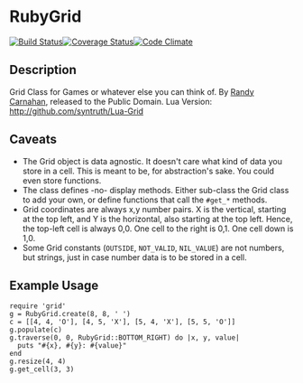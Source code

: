 RubyGrid
========

[![Build Status](https://travis-ci.org/yacn/Ruby-Grid.png)](https://travis-ci.org/yacn/Ruby-Grid)[![Coverage Status](https://coveralls.io/repos/yacn/Ruby-Grid/badge.png)](https://coveralls.io/r/yacn/Ruby-Grid)[![Code Climate](https://codeclimate.com/github/yacn/Ruby-Grid.png)](https://codeclimate.com/github/yacn/Ruby-Grid)

Description
-----------

Grid Class for Games or whatever else you can think of.
By [Randy Carnahan](https://github.com/syntruth),
released to the Public Domain.
Lua Version: http://github.com/syntruth/Lua-Grid

Caveats
--------

* The Grid object is data agnostic.  It doesn't care what 
  kind of data you store in a cell. This is meant to be, 
  for abstraction's sake. You could even store functions.
* The class defines -no- display methods. Either sub-class
  the Grid class to add your own, or define functions that
  call the `#get_*` methods.
* Grid coordinates are always x,y number pairs. X is the 
  vertical, starting at the top left, and Y is the 
  horizontal, also starting at the top left. Hence, the 
  top-left cell is always 0,0. One cell to the right is
  0,1. One cell down is 1,0.
* Some Grid constants (`OUTSIDE`, `NOT_VALID`, `NIL_VALUE`) are 
  not numbers, but strings, just in case number data is to 
  be stored in a cell.

Example Usage
-------------
```
require 'grid'
g = RubyGrid.create(8, 8, ' ')
c = [[4, 4, 'O'], [4, 5, 'X'], [5, 4, 'X'], [5, 5, 'O']]
g.populate(c)
g.traverse(0, 0, RubyGrid::BOTTOM_RIGHT) do |x, y, value|
  puts "#{x}, #{y}: #{value}"
end
g.resize(4, 4)
g.get_cell(3, 3)
```

